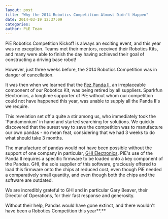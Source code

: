 ```yaml
---
layout: post
title: "Why the 2014 Robotics Competition Almost Didn't Happen"
date: 2014-03-19 12:37:09
categories: 
author: PiE Team
---
```


PiE Robotics Competition Kickoff is always an exciting event, and this year was no exception.  Teams met their mentors, received their Robotics Kits, and many were able to finish the day having achieved their goal of constructing a driving base robot!

However, just three weeks before, the 2014 Robotics Competition was in danger of cancellation.

It was then when we learned that the [Fez Panda II][0], an irreplaceable component of our Robotics Kit, was being retired by all suppliers.  Sparkfun Electronics, a longtime supporter of PiE without whom our competition could not have happened this year, was unable to supply all the Panda II's we require.

This revelation set off a quite a stir among us, who immediately took the 'Pandamonium' in hand and started searching for solutions.  We quickly discovered that the surest way to save the competition was to manufacture our own pandas - no mean feat, considering that we had 3 weeks to do what should take 3 months.

The manufacture of pandas would not have been possible without the support of one company in particular, [GHI Electronics][1].  PIE's use of the Panda II requires a specific firmware to be loaded onto a key component of the Pandas.  GHI, the sole supplier of this software, graciously offered to load this firmware onto the chips at reduced cost, even though PiE needed a comparatively small quantity, and even though both the chips and the software are outdated.

We are incredibly grateful to GHI and in particular Gary Beaver, their Director of Operations, for their fast response and generosity.

Without their help, Pandas would have gone extinct, and there wouldn't have been a Robotics Competition this year**.**

[0]: https://www.ghielectronics.com/catalog/product/256
[1]: https://www.ghielectronics.com